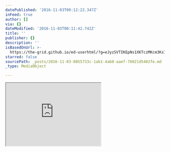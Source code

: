 ```yaml
---
datePublished: '2016-11-03T00:12:22.347Z'
inFeed: true
author: []
via: {}
dateModified: '2016-11-03T00:11:42.742Z'
title: ''
publisher: {}
description: ''
isBasedOnUrl: >-
  https://the-grid.github.io/ed-userhtml/?g=eJyzSVTIKEpNs1XKTczMKcm3Ks7PTc3PS3VIrUjMLchJ1UvOz7UPLk3KSk0usfVIzcnJVzUySExPzMxTUihJLEpPLbFVii_JL1CyC07NS1HwBRpio59oxwUAZbAeUw
starred: false
sourcePath: _posts/2016-11-03-0855733c-1ab1-4ab0-aaef-76021d5402fe.md
_type: MediaObject

---
```

<iframe src="https://the-grid.github.io/ed-userhtml/?g=eJyzSVTIKEpNs1XKTczMKcm3Ks7PTc3PS3VIrUjMLchJ1UvOz7UPLk3KSk0usfVIzcnJVzUySExPzMxTUihJLEpPLbFVii_JL1CyC07NS1HwBRpio59oxwUAZbAeUw" height="200" style=""></iframe>